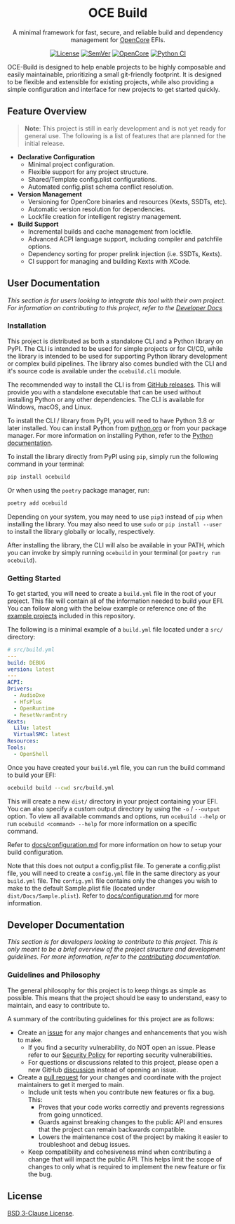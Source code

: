<h1 align="center">OCE Build</h1>
<p align="center">
  <!-- <img
    src=""
    alt=""
    class="center"
    width=500px
  ><br> -->
  A minimal framework for fast, secure, and reliable build and dependency management for <a href="https://github.com/acidanthera/OpenCorePkg">OpenCore</a> EFIs.
</p>

<div align="center">

  <!-- TODO: Add PyPI badges for supported Python versions, etc -->
  <a href="/LICENSE">![License](https://img.shields.io/badge/⚖_License-BSD_3_Clause-lightblue?labelColor=3f4551)</a>
  <a href="/CHANGELOG.md">![SemVer](https://img.shields.io/badge/dynamic/yaml?label=SemVer&logo=SemVer&labelColor=3f4551&color=f48042&prefix=v&query=$.version&url=https://raw.githubusercontent.com/Qonfused/OCE-Build/main/ci/registry/project.json)</a>
  <a href="https://github.com/acidanthera/OpenCorePkg/releases">![OpenCore](https://img.shields.io/badge/dynamic/yaml?label=OpenCore&logo=Osano&logoColor=0298e1&labelColor=3f4451&prefix=v&query=$.version&url=https://raw.githubusercontent.com/Qonfused/OCE-Build/main/ci/registry/schema.json)</a>
  <a href="https://github.com/Qonfused/OCE-Build/actions/workflows/ci-python.yml">![Python CI](https://github.com/Qonfused/OCE-Build/actions/workflows/ci-python.yml/badge.svg?branch=main)</a>

</div>

OCE-Build is designed to help enable projects to be highly composable and easily
maintainable, prioritizing a small git-friendly footprint. It is designed to be
flexible and extensible for existing projects, while also providing a simple
configuration and interface for new projects to get started quickly.

## Feature Overview

> **Note**: This project is still in early development and is not yet ready for general use.
The following is a list of features that are planned for the initial release.

- **Declarative Configuration**
  - Minimal project configuration.
  - Flexible support for any project structure.
  - Shared/Template config.plist configurations.
  - Automated config.plist schema conflict resolution.
- **Version Management**
  - Versioning for OpenCore binaries and resources (Kexts, SSDTs, etc).
  - Automatic version resolution for dependencies.
  - Lockfile creation for intelligent registry management.
- **Build Support**
  - Incremental builds and cache management from lockfile.
  - Advanced ACPI language support, including compiler and patchfile options.
  - Dependency sorting for proper prelink injection (i.e. SSDTs, Kexts).
  - CI support for managing and building Kexts with XCode.

## User Documentation

*This section is for users looking to integrate this tool with their own project.
For information on contributing to this project, refer to the
[Developer Docs](#developer-documentation)*

### Installation

This project is distributed as both a standalone CLI and a Python library on
PyPI. The CLI is intended to be used for simple projects or for CI/CD, while the
library is intended to be used for supporting Python library development or
complex build pipelines. The library also comes bundled with the CLI and it's
source code is available under the `ocebuild.cli` module.

The recommended way to install the CLI is from [GitHub releases](https://github.com/Qonfused/OCE-Build/releases). This will provide you with a standalone executable that can be used without installing Python or any other dependencies. The CLI is available for Windows, macOS, and Linux.

To install the CLI / library from PyPI, you will need to have Python 3.8 or
later installed. You can install Python from [python.org](https://www.python.org/downloads/)
or from your package manager. For more information on installing Python, refer
to the [Python documentation](https://docs.python.org/3/using/index.html).

To install the library directly from PyPI using `pip`, simply run the following
command in your terminal:
```sh
pip install ocebuild
```

Or when using the `poetry` package manager, run:
```sh
poetry add ocebuild
```

Depending on your system, you may need to use `pip3` instead of `pip` when
installing the library. You may also need to use `sudo` or `pip install --user`
to install the library globally or locally, respectively.

After installing the library, the CLI will also be available in your PATH, which
you can invoke by simply running `ocebuild` in your terminal (or `poetry run ocebuild`).

### Getting Started

To get started, you will need to create a `build.yml` file in the root of your
project. This file will contain all of the information needed to build your EFI.
You can follow along with the below example or reference one of the [example projects](https://github.com/Qonfused/OCE-Build/tree/main/examples) included in this repository.

The following is a minimal example of a `build.yml` file located under a `src/`
directory:

```yaml
# src/build.yml
---
build: DEBUG
version: latest
---
ACPI:
Drivers:
  - AudioDxe
  - HfsPlus
  - OpenRuntime
  - ResetNvramEntry
Kexts:
  Lilu: latest
  VirtualSMC: latest
Resources:
Tools:
  - OpenShell
```

Once you have created your `build.yml` file, you can run the build command to
build your EFI:

```sh
ocebuild build --cwd src/build.yml
```

This will create a new `dist/` directory in your project containing your EFI.
You can also specify a custom output directory by using the `-o` / `--output`
option. To view all available commands and options, run `ocebuild --help` or run
`ocebuild <command> --help` for more information on a specific command.

Refer to [docs/configuration.md](https://github.com/Qonfused/OCE-Build/blob/main/docs/configuration.md#build-configuration) for more information on how to setup your build
configuration.

Note that this does not output a config.plist file. To generate a config.plist
file, you will need to create a `config.yml` file in the same directory as your
`build.yml` file. The `config.yml` file contains only the changes you wish to
make to the default Sample.plist file (located under `dist/Docs/Sample.plist`).
Refer to [docs/configuration.md](https://github.com/Qonfused/OCE-Build/blob/main/docs/configuration.md#configplist-configuration) for more information.

## Developer Documentation

*This section is for developers looking to contribute to this project. This is
only meant to be a brief overview of the project structure and development
guidelines. For more information, refer to the [contributing](/CONTRIBUTING.md)
documentation.*

### Guidelines and Philosophy

The general philosophy for this project is to keep things as simple as possible.
This means that the project should be easy to understand, easy to maintain, and
easy to contribute to.

A summary of the contributing guidelines for this project are as follows:

- Create an [issue](https://github.com/Qonfused/OCE-Build/issues) for any major
  changes and enhancements that you wish to make.
  - If you find a security vulnerability, do NOT open an issue. Please refer to our [Security Policy](https://github.com/Qonfused/OCE-Build/security/policy) for reporting security vulnerabilities.
  - For questions or discussions related to this project, please open a new GitHub
  [discussion](https://github.com/Qonfused/OCE-Build/discussions) instead of
  opening an issue.
- Create a [pull request](https://github.com/Qonfused/OCE-Build/pulls) for your
  changes and coordinate with the project maintainers to get it merged to main.
  - Include unit tests when you contribute new features or fix a bug. This:
    - Proves that your code works correctly and prevents regressions from going
      unnoticed.
    - Guards against breaking changes to the public API and ensures that the
      project can remain backwards compatible.
    - Lowers the maintenance cost of the project by making it easier to
      troubleshoot and debug issues.
  - Keep compatibility and cohesiveness mind when contributing a change that
    will impact the public API. This helps limit the scope of changes to only
    what is required to implement the new feature or fix the bug.

## License

[BSD 3-Clause License](/LICENSE).
